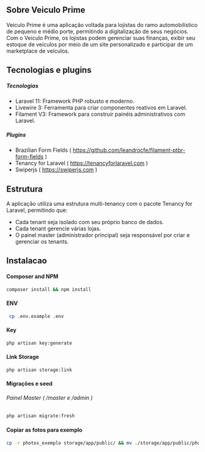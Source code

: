 ## Sobre Veiculo Prime

Veiculo Prime é uma aplicação voltada para lojistas do ramo automobilístico de pequeno e médio porte, permitindo a digitalização de seus negócios. Com o Veiculo Prime, os lojistas podem gerenciar suas finanças, exibir seu estoque de veículos por meio de um site personalizado e participar de um marketplace de veículos.

## Tecnologias e plugins

##### Tecnologias

-   Laravel 11: Framework PHP robusto e moderno.
-   Livewire 3: Ferramenta para criar componentes reativos em Laravel.
-   Filament V3: Framework para construir painéis administrativos com Laravel.

##### Plugins

-   Brazilian Form Fields ( https://github.com/leandrocfe/filament-ptbr-form-fields )
-   Tenancy for Laravel ( https://tenancyforlaravel.com )
-   Swiperjs ( https://swiperjs.com )

## Estrutura

A aplicação utiliza uma estrutura multi-tenancy com o pacote Tenancy for Laravel, permitindo que:

-   Cada tenant seja isolado com seu próprio banco de dados.
-   Cada tenant gerencie várias lojas.
-   O painel master (administrador principal) seja responsável por criar e gerenciar os tenants.

## Instalacao

#### Composer and NPM

```bash
composer install && npm install
```

#### ENV

```bash
 cp .env.example .env
```

#### Key

```bash
php artisan key:generate
```

#### Link Storage

```bash
php artisan storage:link
```

#### Migrações e seed

###### Painel Master ( /master e /admin )

```bash
php artisan migrate:fresh
```

#### Copiar as fotos para exemplo

```bash
cp -r photos_exemplo storage/app/public/ && mv ./storage/app/public/photos_exemplo ./storage/app/public/photos
```
